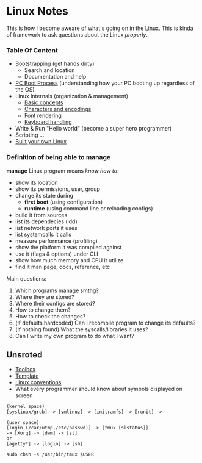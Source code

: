 # Linux Notes
This is how I become aweare of what's going on in the Linux. This is kinda of framework to ask questions about the Linux *properly*.

### Table Of Content
* [Bootstrapping](https://github.com/timfayz/simply-linux) (get hands dirty)
    * Search and location
    * Documentation and help
* [PC Boot Process](docs/pc-boot.md) (understanding how your PC booting up regardless of the OS)
* Linux Internals (organization & management)
    * [Basic concepts](docs/basic-concepts.md)
    * [Characters and encodings](docs/charset-encoding.md)
    * [Font rendering](docs/font-rendering.md)
    * [Keyboard handling](docs/keyboard-handling.md)
* Write & Run "Hello world" (become a super hero programmer)
* Scripting
...
* [Built your own Linux](http://www.linuxfromscratch.org/blfs/)

### Definition of being able to manage
**manage** Linux program means _know how to_:
* show its location
* show its permissions, user, group
* change its state during 
    * **first boot** (using configuration)
    * **runtime** (using command line or reloading configs)
* build it from sources
* list its dependecies (ldd)
* list network ports it uses
* list systemcalls it calls
* measure performance (profiling) 
* show the platform it was compiled against
* use it (flags & options) under CLI
* show how much memory and CPU it utilize
* find it man page, docs, reference, etc

Main questions:
1. Which programs manage smthg?
1. Where they are stored?
1. Where their configs are stored?
1. How to change them?
1. How to check the changes?
1. (if defaults hardcoded) Can I recompile program to change its defaults?
1. (if nothing found) What the syscalls/libraries it uses?
1. Can I write my own program to do what I want?

## Unsroted
* [Toolbox](docs/toolbox.md)
* [Template](docs/template.md)
* [Linux conventions](docs/linux-conventions.md)
* What every programmer should know about symbols displayed on screen
```
(kernel space)
[syslinux/grub] -> [vmlinuz] -> [initramfs] -> [runit] ->

(user space)
[login (/car/utmp,/etc/passwd)] -> [tmux [slstatus]]
-> [Xorg] -> [dwm] -> [st]
or
[agetty*] -> [login] -> [sh]

sudo chsh -s /usr/bin/tmux $USER
```
